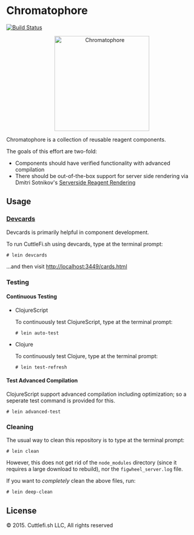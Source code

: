 # Chromatophore

[![Build Status](https://travis-ci.org/Sepia-Officinalis/chromatophore.svg)](https://travis-ci.org/Sepia-Officinalis/chromatophore)

<p align="center">
  <img alt="Chromatophore" 
       src="http://api.ning.com/files/DtcI2O2Ry7AJoOIMBphmUFeoaMEubY7gFqlqyrFCXFeQNEndPfCUdRfHTWstQwc1lExFVz0ViYoYlMh6h1gYW7lHW3BR5isb/1082130492.png"
       width="250" />
</p>


Chromatophore is a collection of reusable reagent components.

The goals of this effort are two-fold:

  - Components should have verified functionality with advanced compilation
  - There should be out-of-the-box support for server side rendering via Dmitri Sotnikov's [Serverside Reagent Rendering](http://yogthos.net/posts/2015-11-24-Serverside-Reagent.html)

## Usage

### [Devcards](https://github.com/bhauman/devcards)
Devcards is primarily helpful in component development.

To run CuttleFi.sh using devcards, type at the terminal prompt:

```
# lein devcards
```

...and then visit [http://localhost:3449/cards.html](http://localhost:3449/cards.html)

### Testing

#### Continuous Testing

  - ClojureScript

    To continuously test ClojureScript, type at the terminal prompt:

    ```
    # lein auto-test
    ```
    
  - Clojure
    
    To continuously test Clojure, type at the terminal prompt:
    
    ```
    # lein test-refresh
    ```

#### Test Advanced Compilation

ClojureScript support advanced compilation including optimization; so a seperate test command is provided for this.

```
# lein advanced-test
```

### Cleaning

The usual way to clean this repository is to type at the terminal prompt:

```
# lein clean
```

However, this does not get rid of the `node_modules` directory (since it requires a large download to rebuild), nor the `figwheel_server.log` file.

If you want to *completely* clean the above files, run:

```
# lein deep-clean
```

## License

© 2015. Cuttlefi.sh LLC, All rights reserved